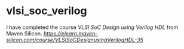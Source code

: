# vlsi_soc_verilog
I have completed the  course *VLSI SoC Design using Verilog HDL* from Maven Silicon. <u><i>https://elearn.maven-silicon.com/course/VLSISoCDesignusingVerilogHDL-35</u></i>
